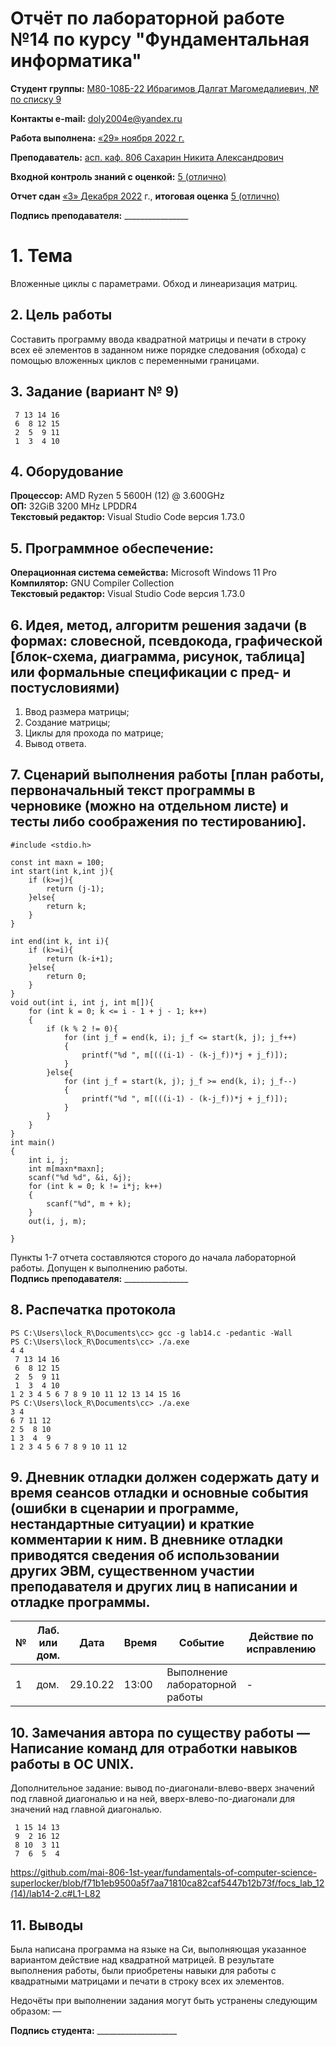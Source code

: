 # Отчёт по лабораторной работе №14 по курсу "Фундаментальная информатика"

<b>Студент группы:</b> <ins>М80-108Б-22 Ибрагимов Далгат Магомедалиевич, № по списку 9</ins> 

<b>Контакты e-mail:</b> <ins>doly2004e@yandex.ru</ins>

<b>Работа выполнена:</b> <ins>«29» <ins>ноября</ins> <ins>2022</ins> г.

<b>Преподаватель:</b> <ins>асп. каф. 806 Сахарин Никита Александрович</ins>

<b>Входной контроль знаний с оценкой:</b> <ins>5 (отлично)</ins>

<b>Отчет сдан</b> <ins>«3» Декабря 2022</ins> г., <b>итоговая оценка</b> <ins>5 (отлично)</ins>

<b>Подпись преподавателя:</b> ________________
# 1. Тема
Вложенные циклы с параметрами. Обход и линеаризация матриц.
## 2. Цель работы
Составить программу ввода квадратной матрицы и печати в строку всех её элементов в заданном ниже порядке следования (обхода) с помощью вложенных циклов с переменными границами.
## 3. Задание (вариант № 9)
```
 7 13 14 16
 6  8 12 15
 2  5  9 11
 1  3  4 10
```
## 4. Оборудование
<b>Процессор:</b> AMD Ryzen 5 5600H (12) @ 3.600GHz<br/>
<b>ОП:</b> 32GiB 3200 MHz LPDDR4<br/>
<b>Текстовый редактор:</b> Visual Studio Code версия 1.73.0 <br/>

## 5. Программное обеспечение:
<b>Операционная система семейства:</b> Microsoft Windows 11 Pro <br/>
<b>Компилятор:</b> GNU Compiler Collection <br/>
<b>Текстовый редактор:</b> Visual Studio Code версия 1.73.0 <br/>

## 6. Идея, метод, алгоритм решения задачи (в формах: словесной, псевдокода, графической [блок-схема, диаграмма, рисунок, таблица] или формальные спецификации с пред- и постусловиями)
1. Ввод размера матрицы; 
2. Создание матрицы;
3. Циклы для прохода по матрице;
4. Вывод ответа.

## 7. Сценарий выполнения работы [план работы, первоначальный текст программы в черновике (можно на отдельном листе) и тесты либо соображения по тестированию]. 
```
#include <stdio.h>

const int maxn = 100;
int start(int k,int j){
    if (k>=j){
        return (j-1);
    }else{
        return k;
    }
}

int end(int k, int i){
    if (k>=i){
        return (k-i+1);
    }else{
        return 0;
    }
}
void out(int i, int j, int m[]){
    for (int k = 0; k <= i - 1 + j - 1; k++)
    {
        if (k % 2 != 0){
            for (int j_f = end(k, i); j_f <= start(k, j); j_f++)
            {
                printf("%d ", m[(((i-1) - (k-j_f))*j + j_f)]);
            }
        }else{
            for (int j_f = start(k, j); j_f >= end(k, i); j_f--)
            {
                printf("%d ", m[(((i-1) - (k-j_f))*j + j_f)]);
            }
        }
    }
}
int main()
{
    int i, j;
    int m[maxn*maxn];
    scanf("%d %d", &i, &j);
    for (int k = 0; k != i*j; k++)
    {
        scanf("%d", m + k);
    }
    out(i, j, m);

}
```

Пункты 1-7 отчета составляются сторого до начала лабораторной работы.
Допущен к выполнению работы.  
<b>Подпись преподавателя:</b> ________________
## 8. Распечатка протокола 
```
PS C:\Users\lock_R\Documents\cc> gcc -g lab14.c -pedantic -Wall
PS C:\Users\lock_R\Documents\cc> ./a.exe
4 4
 7 13 14 16
 6  8 12 15
 2  5  9 11
 1  3  4 10
1 2 3 4 5 6 7 8 9 10 11 12 13 14 15 16 
PS C:\Users\lock_R\Documents\cc> ./a.exe
3 4
6 7 11 12
2 5  8 10
1 3  4  9
1 2 3 4 5 6 7 8 9 10 11 12 
```
## 9. Дневник отладки должен содержать дату и время сеансов отладки и основные события (ошибки в сценарии и программе, нестандартные ситуации) и краткие комментарии к ним. В дневнике отладки приводятся сведения об использовании других ЭВМ, существенном участии преподавателя и других лиц в написании и отладке программы.

| № |  Лаб. или дом. | Дата | Время | Событие | Действие по исправлению | Примечание |
| ------ | ------ | ------ | ------ | ------ | ------ | ------ |
| 1 | дом. | 29.10.22 | 13:00 | Выполнение лабораторной работы | - | - |
## 10. Замечания автора по существу работы — Написание команд для отработки навыков работы в ОС UNIX.

Дополнительное задание: вывод по-диагонали-влево-вверх значений под главной диагональю и на ней, вверх-влево-по-диагонали для значений над главной диагональю.
```
 1 15 14 13
 9  2 16 12
 8 10  3 11
 7  6  5  4
```
https://github.com/mai-806-1st-year/fundamentals-of-computer-science-superlocker/blob/f71b1eb9500a5f7aa71810ca82caf5447b12b73f/focs_lab_12(14)/lab14-2.c#L1-L82

## 11. Выводы

Была написана программа на языке на Си, выполняющая указанное вариантом действие над квадратной матрицей. В результате выполнения работы, были приобретены навыки для работы с квадратными матрицами и печати в строку всех их элементов.

Недочёты при выполнении задания могут быть устранены следующим образом: —

<b>Подпись студента:</b> ____________________
